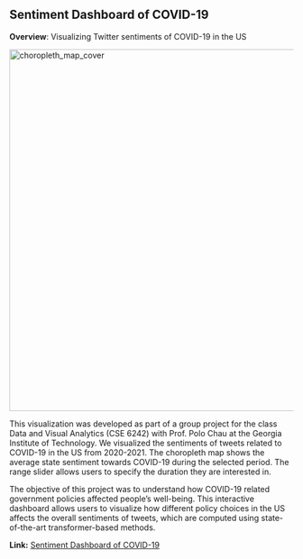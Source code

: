 ## Sentiment Dashboard of COVID-19

**Overview**: Visualizing Twitter sentiments of COVID-19 in the US

<img width="642" alt="choropleth_map_cover" src="https://user-images.githubusercontent.com/8591463/224464148-0145c2ac-2f3c-4c79-b8b6-673f1f3b8a77.png">

This visualization was developed as part of a group project for the class Data and Visual Analytics (CSE 6242) with Prof. Polo Chau at the Georgia Institute of Technology. We visualized the sentiments of tweets related to COVID-19 in the US from 2020-2021. The choropleth map shows the average state sentiment towards COVID-19 during the selected period. The range slider allows users to specify the duration they are interested in. 

The objective of this project was to understand how COVID-19 related government policies affected people’s well-being. This interactive dashboard allows users to visualize how different policy choices in the US affects the overall sentiments of tweets, which are computed using state-of-the-art transformer-based methods.


**Link:** [Sentiment Dashboard of COVID-19](https://aishwaryamsk.github.io/covid19_policy_sentiments/map.html) 
